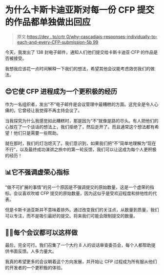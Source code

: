 # 为什么卡斯卡迪亚斯对每一份 CFP 提交的作品都单独做出回应

> 原文:[https://dev . to/crtr 0/why-cascadiajs-responses-individually-to-each-and-every-CFP-submission-5b 99](https://dev.to/crtr0/why-cascadiajs-responds-individually-to-each-and-every-cfp-submission-5b99)

今天，我发出了 138 封电子邮件，通知人们他们提交给卡斯卡迪亚·CFP 的作品是否被接受。

我想我应该花一点时间解释一下我们的想法，希望其他会议能考虑效仿我们的做法。

## [](#it-makes-the-cfp-process-a-more-positive-experience)😊它使 CFP 进程成为一个更积极的经历

作为一名组织者，发出“不”电子邮件是会议管理中最糟糕的方面。这完全是令人心痛的，它曾经让我觉得不再主持会议了。

当我探究为什么我感觉如此糟糕时，那是因为“不”就像是路的尽头。有人把他们的心放在了一个谈话的想法上，我们拒绝了，然后走开了。而且通常这个想法都有希望！他们只是需要一些帮助。

就在那时，我们的灯泡熄灭了。我们意识到，如果我们把“不”简单地理解为“现在不行”，以及最终成功演讲之旅中的第一轮反馈，我们可以让这成为每个人更积极的经历！

## [](#it-deemphasized-vanity-metrics)📊它不强调虚荣心指标

“做不可扩展的事情”的另一个原因是不强调提交的原始数量，这是一个虚荣的指标。会议喜欢吹嘘 CFP 提交的原始数量，因为这似乎是受欢迎程度和排他性的代表。

但是卡斯卡迪亚斯并不意味着排外。通过改变我们的关注点，从数量到质量，我们可以专注，而不是吸引最好的提交。将来我们可能会限制提交的数量。

## [](#every-conference-can-do-this)💪🏽每个会议都可以这样做

最后，完全可行。我们召集了一个大约 8 人的谈话审查委员会，每个人都帮助提供书面反馈。人多力量大。

我真的希望更多的会议朝着这个方向发展，并开始让 CFP 过程成为所有服从他们的开发者的一个更积极的体验。